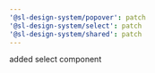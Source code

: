 ```yaml
---
'@sl-design-system/popover': patch
'@sl-design-system/select': patch
'@sl-design-system/shared': patch
---
```


added select component
